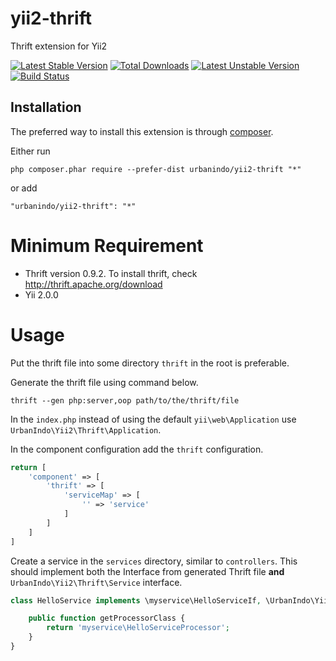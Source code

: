 # yii2-thrift
Thrift extension for Yii2

[![Latest Stable Version](https://poser.pugx.org/urbanindo/yii2-thrift/v/stable.svg)](https://packagist.org/packages/urbanindo/yii2-thrift)
[![Total Downloads](https://poser.pugx.org/urbanindo/yii2-thrift/downloads.svg)](https://packagist.org/packages/urbanindo/yii2-thrift)
[![Latest Unstable Version](https://poser.pugx.org/urbanindo/yii2-thrift/v/unstable.svg)](https://packagist.org/packages/urbanindo/yii2-thrift)
[![Build Status](https://travis-ci.org/urbanindo/yii2-thrift.svg)](https://travis-ci.org/urbanindo/yii2-thrift)

## Installation

The preferred way to install this extension is through [composer](http://getcomposer.org/download/).

Either run

```
php composer.phar require --prefer-dist urbanindo/yii2-thrift "*"
```

or add

```
"urbanindo/yii2-thrift": "*"
```


# Minimum Requirement

- Thrift version 0.9.2.
  To install thrift, check http://thrift.apache.org/download
- Yii 2.0.0

# Usage

Put the thrift file into some directory `thrift` in the root is preferable.

Generate the thrift file using command below.

```
thrift --gen php:server,oop path/to/the/thrift/file
```

In the `index.php` instead of using the default `yii\web\Application` use 
`UrbanIndo\Yii2\Thrift\Application`.

In the component configuration add the `thrift` configuration.

```php
return [
    'component' => [
        'thrift' => [
            'serviceMap' => [
                '' => 'service'
            ]
        ]
    ]
]
```

Create a service in the `services` directory, similar to `controllers`. 
This should implement both the Interface from generated Thrift file **and**
`UrbanIndo\Yii2\Thrift\Service` interface.

```php
class HelloService implements \myservice\HelloServiceIf, \UrbanIndo\Yii2\Thrift\Service {

    public function getProcessorClass {
        return 'myservice\HelloServiceProcessor';
    }
}
```